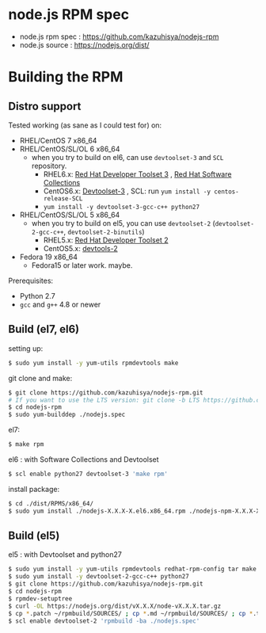#  node.js RPM spec
- node.js rpm spec : https://github.com/kazuhisya/nodejs-rpm
- node.js source   : https://nodejs.org/dist/


# Building the RPM

## Distro support

Tested working (as sane as I could test for) on:

- RHEL/CentOS 7 x86_64
- RHEL/CentOS/SL/OL 6 x86_64
    - when you try to build on el6, can use `devtoolset-3` and `SCL` repository.
        - RHEL6.x: [Red Hat Developer Toolset 3](https://access.redhat.com/documentation/en-US/Red_Hat_Developer_Toolset/3/) , [Red Hat Software Collections](https://access.redhat.com/documentation/en-US/Red_Hat_Software_Collections/index.html)
        - CentOS6.x: [Devtoolset-3](https://www.softwarecollections.org/en/scls/rhscl/devtoolset-3/) , SCL: run `yum install -y centos-release-SCL`
        - `yum install -y devtoolset-3-gcc-c++ python27`
- RHEL/CentOS/SL/OL 5 x86_64
    - when you try to build on el5, you can use `devtoolset-2` (`devtoolset-2-gcc-c++`, `devtoolset-2-binutils`)
        - RHEL5.x: [Red Hat Developer Toolset 2](https://access.redhat.com/documentation/en-US/Red_Hat_Developer_Toolset/2/)
        - CentOS5.x: [devtools-2](http://people.centos.org/tru/devtools-2/readme)
- Fedora 19 x86_64
    - Fedora15 or later work. maybe.



Prerequisites:

- Python 2.7
- `gcc` and `g++` 4.8 or newer


## Build (el7, el6)

setting up:

```bash
$ sudo yum install -y yum-utils rpmdevtools make
```

git clone and make:

```bash
$ git clone https://github.com/kazuhisya/nodejs-rpm.git
# If you want to use the LTS version: git clone -b LTS https://github.com/kazuhisya/nodejs-rpm.git
$ cd nodejs-rpm
$ sudo yum-builddep ./nodejs.spec
```

el7:

```bash
$ make rpm
```

el6 : with Software Collections and Devtoolset

```bash
$ scl enable python27 devtoolset-3 'make rpm'
```

install package:

```bash
$ cd ./dist/RPMS/x86_64/
$ sudo yum install ./nodejs-X.X.X-X.el6.x86_64.rpm ./nodejs-npm-X.X.X-X.el6.x86_64.rpm --nogpgcheck
```

## Build (el5)

el5 : with Devtoolset and python27

```bash
$ sudo yum install -y yum-utils rpmdevtools redhat-rpm-config tar make openssl-devel libstdc++-devel zlib-devel gzip 
$ sudo yum install -y devtoolset-2-gcc-c++ python27
$ git clone https://github.com/kazuhisya/nodejs-rpm.git
$ cd nodejs-rpm
$ rpmdev-setuptree
$ curl -OL https://nodejs.org/dist/vX.X.X/node-vX.X.X.tar.gz
$ cp *.patch ~/rpmbuild/SOURCES/ ; cp *.md ~/rpmbuild/SOURCES/ ; cp *.tar.gz ~/rpmbuild/SOURCES/ 
$ scl enable devtoolset-2 'rpmbuild -ba ./nodejs.spec'
```

